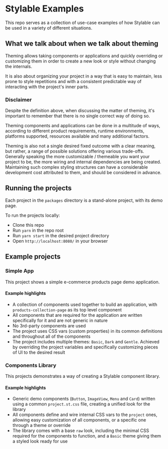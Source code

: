 # Stylable Examples

This repo serves as a collection of use-case examples of how Stylable can be used in a variety of different situations.

## What we talk about when we talk about theming
Theming allows taking components or applications and quickly overriding or customizing them in order to create a new look or style without changing the internals.

It is also about organizing your project in a way that is easy to maintain, less prone to style repetitions and with a consistent predictable way of interacting with the project's inner parts.

### Disclaimer

Despite the definition above, when discussing the matter of theming, it's important to remember that there is no single correct way of doing so.

Theming components and applications can be done in a multitude of ways, according to different product requirements, runtime environments, platforms supported, resources available and many additional factors.

Theming is also not a single desired fixed outcome with a clear meaning, but rather, a range of possible solutions offering various trade-offs.  
Generally speaking the more customizable / themeable you want your project to be, the more wiring and internal dependencies are being created. Maintaining such complex styling structures can have a considerable development cost attributed to them, and should be considered in advance.

## Running the projects
Each project in the `packages` directory is a stand-alone project, with its demo page.

To run the projects locally:

- Clone this repo
- Run `yarn` in the repo root
- Run `yarn start` in the desired project directory
- Open `http://localhost:8080/` in your browser 

## Example projects

### Simple App
This project shows a simple e-commerce products page demo application.

#### Example highlights
- A collection of components used together to build an application, with `products-collection-page` as its top level component
- All components that are required for the application are written specifically for it and are not generic in nature
- No 3rd-party components are used
- The project uses CSS vars (custom properties) in its common definitions and throughout all of the components
- The project includes multiple themes: `Basic`, `Dark` and `Gentle`. Achieved by overriding the project variables and specifically customizing pieces of UI to the desired result

### Components Library
This projects demonstrates a way of creating a Stylable component library.

#### Example highlights
- Generic demo components (`Button`, `ImageView`, `Menu` and `Card`) written using a common `project.st.css` file, creating a unified look for the library
- All components define and wire internal CSS vars to the `project` ones, allowing easy customization of all components, or a specific one through a theme or override
- The library comes with a base `raw` look, including the minimal CSS required for the components to function, and a `Basic` theme giving them a styled look ready for use 
